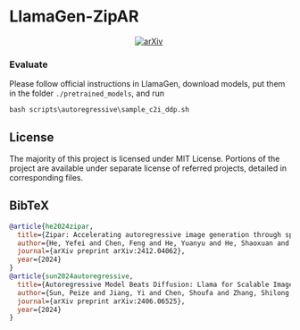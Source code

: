 # LlamaGen-ZipAR


<div align="center">

[![arXiv](https://img.shields.io/badge/arXiv%20paper-2412.04062-b31b1b.svg)](https://arxiv.org/abs/2412.04062)&nbsp;

</div>


### Evaluate
Please follow official instructions in LlamaGen, download models, put them in the folder `./pretrained_models`, and run
```
bash scripts\autoregressive\sample_c2i_ddp.sh
```

## License
The majority of this project is licensed under MIT License. Portions of the project are available under separate license of referred projects, detailed in corresponding files.


## BibTeX
```bibtex
@article{he2024zipar,
  title={Zipar: Accelerating autoregressive image generation through spatial locality},
  author={He, Yefei and Chen, Feng and He, Yuanyu and He, Shaoxuan and Zhou, Hong and Zhang, Kaipeng and Zhuang, Bohan},
  journal={arXiv preprint arXiv:2412.04062},
  year={2024}
}
@article{sun2024autoregressive,
  title={Autoregressive Model Beats Diffusion: Llama for Scalable Image Generation},
  author={Sun, Peize and Jiang, Yi and Chen, Shoufa and Zhang, Shilong and Peng, Bingyue and Luo, Ping and Yuan, Zehuan},
  journal={arXiv preprint arXiv:2406.06525},
  year={2024}
}
```
